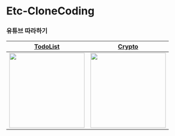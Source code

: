 # Etc-CloneCoding

### 유튜브 따라하기




|[TodoList](https://www.youtube.com/playlist?list=PLwvDm4VfkdpheGqemblOIA7v3oq0MS30i)|[Crypto](https://www.youtube.com/playlist?list=PLwvDm4Vfkdphbc3bgy_LpLRQ9DDfFGcFu)|
|:---:|:---:|
|<image src="https://user-images.githubusercontent.com/72330884/202855543-48c2a80b-d33f-40bd-ac82-a2c6cf581448.gif" width=200>|<image src="https://user-images.githubusercontent.com/72330884/210348099-ed1a9fc6-9849-4c1f-b48e-a41c871655c1.gif" width=200>|
